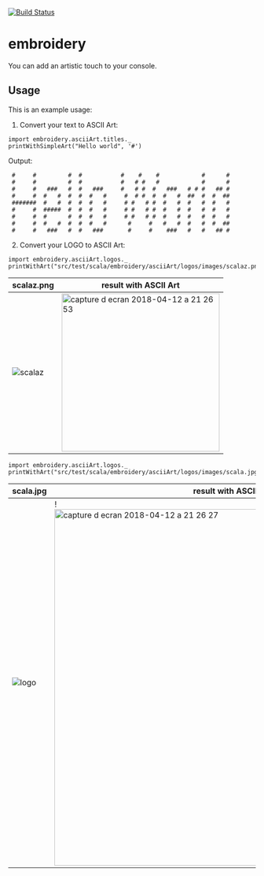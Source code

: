 [![Build Status](https://api.travis-ci.org/wi101/embroidery.svg?branch=master)](https://travis-ci.org/wi101/embroidery)

# embroidery

You can add an artistic touch to your console.

## Usage

This is an example usage:

1. Convert your text to ASCII Art:

```
import embroidery.asciiArt.titles._
printWithSimpleArt("Hello world", '#')
```

Output:

```
 #     #         #  #           #    #    #            #      #
 #     #         #  #           #   # #   #            #      #
 #     #   ###   #  #   ###     #   # #  #   ###   # # #   ## #
 #     #  #   #  #  #  #   #     #  # #  #  #   #  ##  #  #  ##
 #######  #   #  #  #  #   #     # #   # #  #   #  #   #  #   #
 #     #  #####  #  #  #   #     # #   # #  #   #  #   #  #   #
 #     #  #      #  #  #   #     # #   # #  #   #  #   #  #   #
 #     #  #   #  #  #  #   #      #     #   #   #  #   #  #  ##
 #     #   ###   #  #   ###       #     #    ###   #   #   ## #

```

2. Convert your LOGO to ASCII Art:

```
import embroidery.asciiArt.logos._
printWithArt("src/test/scala/embroidery/asciiArt/logos/images/scalaz.png")
```

| scalaz.png | result with ASCII Art |
| --- | --- |
|![scalaz](https://user-images.githubusercontent.com/3535357/38699500-7d284c48-3e98-11e8-9cc4-bc359a35a7f0.png)| <img width="321" alt="capture d ecran 2018-04-12 a 21 26 53" src="https://user-images.githubusercontent.com/3535357/38699434-47dfbce2-3e98-11e8-9419-a78699264622.png">|



```
import embroidery.asciiArt.logos._
printWithArt("src/test/scala/embroidery/asciiArt/logos/images/scala.jpg")
```
| scala.jpg | result with ASCII Art |
| --- | --- |
| ![logo](https://user-images.githubusercontent.com/3535357/36055500-2611c978-0dfd-11e8-8ca4-15c689fa0438.jpg)|!<img width="724" alt="capture d ecran 2018-04-12 a 21 26 27" src="https://user-images.githubusercontent.com/3535357/38699716-1a383584-3e99-11e8-9172-7b7597a71b67.png">|


